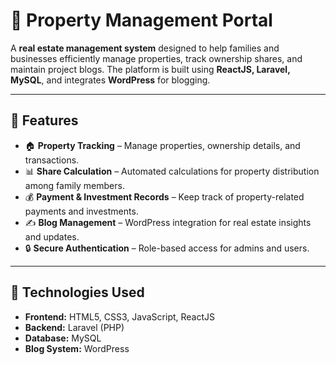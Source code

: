 # 🏡 Property Management Portal

A **real estate management system** designed to help families and businesses efficiently manage properties, track ownership shares, and maintain project blogs. The platform is built using **ReactJS, Laravel, MySQL**, and integrates **WordPress** for blogging.

---

## 🌟 Features

- 🏠 **Property Tracking** – Manage properties, ownership details, and transactions.
- 📊 **Share Calculation** – Automated calculations for property distribution among family members.
- 💰 **Payment & Investment Records** – Keep track of property-related payments and investments.
- ✍ **Blog Management** – WordPress integration for real estate insights and updates.
- 🔒 **Secure Authentication** – Role-based access for admins and users.

---

## 🚀 Technologies Used

- **Frontend:** HTML5, CSS3, JavaScript, ReactJS
- **Backend:** Laravel (PHP)
- **Database:** MySQL
- **Blog System:** WordPress
